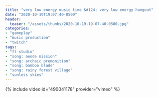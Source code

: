 ```yaml
---
title: "very low energy music time &#124; very low energy hangout"
date: "2020-10-19T19:07:40-0500"
header:
  teaser: "/assets/thumbs/2020-10-19-19-07-40-0500.jpg"
categories:
- "gameplay"
- "music production"
- "twitch"
tags:
- "fl studio"
- "song: aeode mission"
- "song: archaic premonition"
- "song: bamboo blade"
- "song: rainy forest village"
- "sunless skies"
---
```

{% include video id="490041178" provider="vimeo" %}
